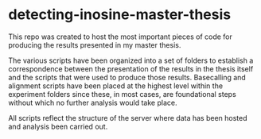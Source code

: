 # detecting-inosine-master-thesis
This repo was created to host the most important pieces of code for producing the results presented in my master thesis. 

The various scripts have been organized into a set of folders to establish a correspondence between the presentation of the results in the thesis itself and the scripts that were used to produce those results. Basecalling and alignment scripts have been placed at the highest level within the experiment folders since these, in most cases, are foundational steps without which no further analysis would take place.

All scripts reflect the structure of the server where data has been hosted and analysis been carried out. 
